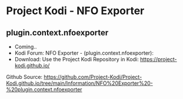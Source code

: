 # Project Kodi - NFO Exporter 
## plugin.context.nfoexporter

<p align="left">
<ul>
    <li>Coming..</li>
    <li>Kodi Forum: NFO Exporter - (plugin.context.nfoexporter):</li>
    <li>Download: Use the Project Kodi Repository in Kodi: <a href="https://project-kodi.github.io/">https://project-kodi.github.io/</a></li>
  </ul>
  </p>

Github Source: <a href="https://github.com/Project-Kodi/Project-Kodi.github.io/tree/main/Information/NFO%20Exporter%20-%20plugin.context.nfoexporter">https://github.com/Project-Kodi/Project-Kodi.github.io/tree/main/Information/NFO%20Exporter%20-%20plugin.context.nfoexporter</a>
  
